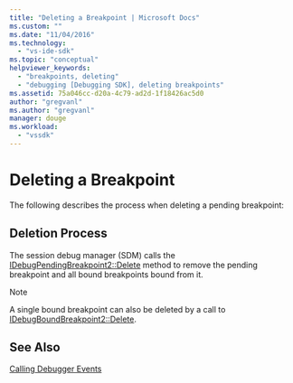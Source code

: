 ```yaml
---
title: "Deleting a Breakpoint | Microsoft Docs"
ms.custom: ""
ms.date: "11/04/2016"
ms.technology: 
  - "vs-ide-sdk"
ms.topic: "conceptual"
helpviewer_keywords: 
  - "breakpoints, deleting"
  - "debugging [Debugging SDK], deleting breakpoints"
ms.assetid: 75a046cc-d20a-4c79-ad2d-1f18426ac5d0
author: "gregvanl"
ms.author: "gregvanl"
manager: douge
ms.workload: 
  - "vssdk"
---
```

# Deleting a Breakpoint
The following describes the process when deleting a pending breakpoint:  
  
## Deletion Process  
 The session debug manager (SDM) calls the [IDebugPendingBreakpoint2::Delete](../../extensibility/debugger/reference/idebugpendingbreakpoint2-delete.md) method to remove the pending breakpoint and all bound breakpoints bound from it.  
  
> [!NOTE]
>  A single bound breakpoint can also be deleted by a call to [IDebugBoundBreakpoint2::Delete](../../extensibility/debugger/reference/idebugboundbreakpoint2-delete.md).  
  
## See Also  
 [Calling Debugger Events](../../extensibility/debugger/calling-debugger-events.md)